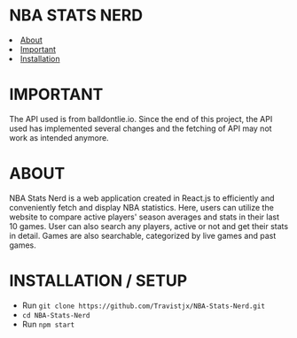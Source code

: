 # NBA STATS NERD
<li><a href = "#about">About</a></li>
<li><a href = "#important">Important</a></li>
<li><a href = "#installation--setup">Installation</a></li>

# IMPORTANT
The API used is from balldontlie.io. Since the end of this project, the API used has implemented several changes and the fetching of API may not work as intended anymore.

# ABOUT
NBA Stats Nerd is a web application created in React.js to efficiently and conveniently fetch and display NBA statistics. Here, users can utilize the website to compare active players' season averages and stats in their last 10 games. User can also search any players, active or not and get their stats in detail. Games are also searchable, categorized by live games and past games.

# INSTALLATION / SETUP
- Run ```git clone https://github.com/Travistjx/NBA-Stats-Nerd.git```<br/>
- ```cd NBA-Stats-Nerd```<br/>
- Run ```npm start```
